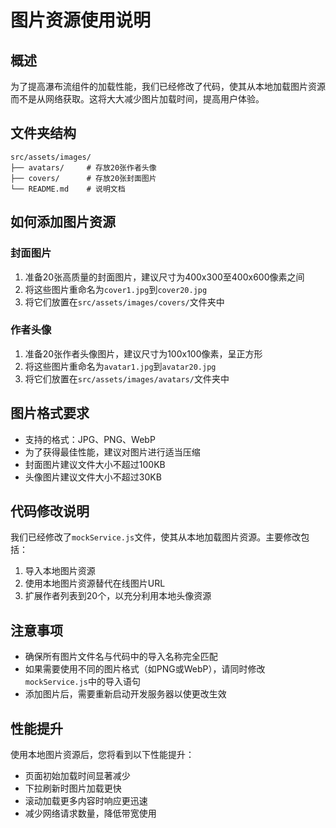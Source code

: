 # 图片资源使用说明

## 概述

为了提高瀑布流组件的加载性能，我们已经修改了代码，使其从本地加载图片资源而不是从网络获取。这将大大减少图片加载时间，提高用户体验。

## 文件夹结构

```
src/assets/images/
├── avatars/     # 存放20张作者头像
├── covers/      # 存放20张封面图片
└── README.md    # 说明文档
```

## 如何添加图片资源

### 封面图片

1. 准备20张高质量的封面图片，建议尺寸为400x300至400x600像素之间
2. 将这些图片重命名为`cover1.jpg`到`cover20.jpg`
3. 将它们放置在`src/assets/images/covers/`文件夹中

### 作者头像

1. 准备20张作者头像图片，建议尺寸为100x100像素，呈正方形
2. 将这些图片重命名为`avatar1.jpg`到`avatar20.jpg`
3. 将它们放置在`src/assets/images/avatars/`文件夹中

## 图片格式要求

- 支持的格式：JPG、PNG、WebP
- 为了获得最佳性能，建议对图片进行适当压缩
- 封面图片建议文件大小不超过100KB
- 头像图片建议文件大小不超过30KB

## 代码修改说明

我们已经修改了`mockService.js`文件，使其从本地加载图片资源。主要修改包括：

1. 导入本地图片资源
2. 使用本地图片资源替代在线图片URL
3. 扩展作者列表到20个，以充分利用本地头像资源

## 注意事项

- 确保所有图片文件名与代码中的导入名称完全匹配
- 如果需要使用不同的图片格式（如PNG或WebP），请同时修改`mockService.js`中的导入语句
- 添加图片后，需要重新启动开发服务器以使更改生效

## 性能提升

使用本地图片资源后，您将看到以下性能提升：

- 页面初始加载时间显著减少
- 下拉刷新时图片加载更快
- 滚动加载更多内容时响应更迅速
- 减少网络请求数量，降低带宽使用